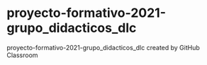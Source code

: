 # proyecto-formativo-2021-grupo_didacticos_dlc
proyecto-formativo-2021-grupo_didacticos_dlc created by GitHub Classroom
